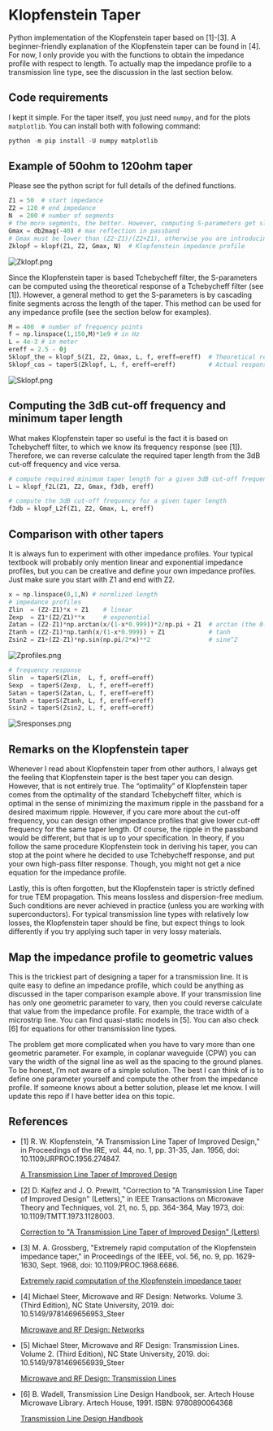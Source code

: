 # Klopfenstein Taper

Python implementation of the Klopfenstein taper based on [1]-[3]. A beginner-friendly explanation of the Klopfenstein taper can be found in [4]. For now, I only provide you with the functions to obtain the impedance profile with respect to length. To actually map the impedance profile to a transmission line type, see the discussion in the last section below.

## Code requirements

I kept it simple. For the taper itself, you just need `numpy`, and for the plots `matplotlib`. You can install both with following command:

```powershell
python -m pip install -U numpy matplotlib
```

## Example of 50ohm to 120ohm taper

Please see the python script for full details of the defined functions.

```python
Z1 = 50  # start impedance
Z2 = 120 # end impedance
N  = 200 # number of segments 
# the more segments, the better. However, computing S-parameters get slower via matrix cascade method.
Gmax = db2mag(-40) # max reflection in passband
# Gmax must be lower than (Z2-Z1)/(Z2+Z1), otherwise you are introducing gain in S11. I will let you think about that!
Zklopf = klopf(Z1, Z2, Gmax, N)  # Klopfenstein impedance profile
```

![Zklopf.png](images/Zklopf.png)

Since the Klopfenstein taper is based Tchebycheff filter, the S-parameters can be computed using the theoretical response of a Tchebycheff filter (see [1]). However, a general method to get the S-parameters is by cascading finite segments across the length of the taper. This method can be used for any impedance profile (see the section below for examples).

```python
M = 400  # number of frequency points
f = np.linspace(1,150,M)*1e9 # in Hz
L = 4e-3 # in meter
ereff = 2.5 - 0j
Sklopf_the = klopf_S(Z1, Z2, Gmax, L, f, ereff=ereff)  # Theoretical response
Sklopf_cas = taperS(Zklopf, L, f, ereff=ereff)         # Actual response of cascade of finite segments
```

![Sklopf.png](images/Sklopf.png)

## Computing the 3dB cut-off frequency and minimum taper length

What makes Klopfenstein taper so useful is the fact it is based on Tchebycheff filter, to which we know its frequency response (see [1]). Therefore, we can reverse calculate the required taper length from the 3dB cut-off frequency and vice versa. 

```python
# compute required minimum taper length for a given 3dB cut-off frequency
L = klopf_f2L(Z1, Z2, Gmax, f3db, ereff)

# compute the 3dB cut-off frequency for a given taper length
f3db = klopf_L2f(Z1, Z2, Gmax, L, ereff)
```

## Comparison with other tapers

It is always fun to experiment with other impedance profiles. Your typical textbook will probably only mention linear and exponential impedance profiles, but you can be creative and define your own impedance profiles. Just make sure you start with Z1 and end with Z2.

```python
x = np.linspace(0,1,N) # normlized length
# impedance profiles
Zlin  = (Z2-Z1)*x + Z1    # linear
Zexp  = Z1*(Z2/Z1)**x     # exponential
Zatan = (Z2-Z1)*np.arctan(x/(1-x*0.999))*2/np.pi + Z1  # arctan (the 0.999 is to avoid dividing by zero)
Ztanh = (Z2-Z1)*np.tanh(x/(1-x*0.999)) + Z1            # tanh
Zsin2 = Z1+(Z2-Z1)*np.sin(np.pi/2*x)**2                # sine^2
```

![Zprofiles.png](images/Zprofiles.png)

```python
# frequency response
Slin  = taperS(Zlin,  L, f, ereff=ereff)
Sexp  = taperS(Zexp,  L, f, ereff=ereff)
Satan = taperS(Zatan, L, f, ereff=ereff)
Stanh = taperS(Ztanh, L, f, ereff=ereff)
Ssin2 = taperS(Zsin2, L, f, ereff=ereff)
```

![Sresponses.png](images/Sresponses.png)

## Remarks on the Klopfenstein taper

Whenever I read about Klopfenstein taper from other authors, I always get the feeling that Klopfenstein taper is the best taper you can design. However, that is not entirely true. The “optimality” of Klopfenstein taper comes from the optimality of the standard Tchebycheff filter, which is optimal in the sense of minimizing the maximum ripple in the passband for a desired maximum ripple. However, if you care more about the cut-off frequency, you can design other impedance profiles that give lower cut-off frequency for the same taper length. Of course, the ripple in the passband would be different, but that is up to your specification. In theory, if you follow the same procedure Klopfenstein took in deriving his taper, you can stop at the point where he decided to use Tchebycheff response, and put your own high-pass filter response. Though, you might not get a nice equation for the impedance profile.

Lastly, this is often forgotten, but the Klopfenstein taper is strictly defined for true TEM propagation. This means lossless and dispersion-free medium. Such conditions are never achieved in practice (unless you are working with superconductors). For typical transmission line types with relatively low losses, the Klopfenstein taper should be fine, but expect things to look differently if you try applying such taper in very lossy materials.

## Map the impedance profile to geometric values

This is the trickiest part of designing a taper for a transmission line. It is quite easy to define an impedance profile, which could be anything as discussed in the taper comparison example above. If your transmission line has only one geometric parameter to vary, then you could reverse calculate that value from the impedance profile. For example, the trace width of a microstrip line. You can find quasi-static models in [5]. You can also check [6] for equations for other transmission line types.

The problem get more complicated when you have to vary more than one geometric parameter. For example, in coplanar waveguide (CPW) you can vary the width of the signal line as well as the spacing to the ground planes. To be honest, I’m not aware of a simple solution. The best I can think of is to define one parameter yourself and compute the other from the impedance profile. If someone knows about a better solution, please let me know. I will update this repo if I have better idea on this topic.

## References

- [1] R. W. Klopfenstein, "A Transmission Line Taper of Improved Design," in Proceedings of the IRE, vol. 44, no. 1, pp. 31-35, Jan. 1956, doi: 10.1109/JRPROC.1956.274847.
    
    [A Transmission Line Taper of Improved Design](https://ieeexplore.ieee.org/document/4051841)
    
- [2] D. Kajfez and J. O. Prewitt, "Correction to "A Transmission Line Taper of Improved Design" (Letters)," in IEEE Transactions on Microwave Theory and Techniques, vol. 21, no. 5, pp. 364-364, May 1973, doi: 10.1109/TMTT.1973.1128003.
    
    [Correction to "A Transmission Line Taper of Improved Design" (Letters)](https://ieeexplore.ieee.org/document/1128003)
    
- [3] M. A. Grossberg, "Extremely rapid computation of the Klopfenstein impedance taper," in Proceedings of the IEEE, vol. 56, no. 9, pp. 1629-1630, Sept. 1968, doi: 10.1109/PROC.1968.6686.
    
    [Extremely rapid computation of the Klopfenstein impedance taper](https://ieeexplore.ieee.org/document/1448616)
    
- [4] Michael Steer, Microwave and RF Design: Networks. Volume 3. (Third Edition), NC State University, 2019. doi: 10.5149/9781469656953_Steer
    
    [Microwave and RF Design: Networks](https://doi.org/10.5149/9781469656953_Steer)
    
- [5] Michael Steer, Microwave and RF Design: Transmission Lines. Volume 2. (Third Edition), NC State University, 2019. doi: 10.5149/9781469656939_Steer
    
    [Microwave and RF Design: Transmission Lines](https://doi.org/10.5149/9781469656939_Steer)
    
- [6] B. Wadell, Transmission Line Design Handbook, ser. Artech House Microwave Library. Artech House, 1991. ISBN: 9780890064368
    
    [Transmission Line Design Handbook](https://uk.artechhouse.com/Transmission-Line-Design-Handbook-P684.aspx)
